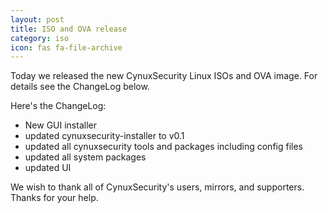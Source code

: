 ```yaml
---
layout: post
title: ISO and OVA release
category: iso
icon: fas fa-file-archive
---
```



Today we released the new CynuxSecurity Linux ISOs and OVA image. For details see the ChangeLog below.

Here's the ChangeLog:

* New GUI installer
* updated cynuxsecurity-installer to v0.1
* updated all cynuxsecurity tools and packages including config files
* updated all system packages
* updated UI

We wish to thank all of CynuxSecurity's users, mirrors, and supporters. Thanks for your help.
